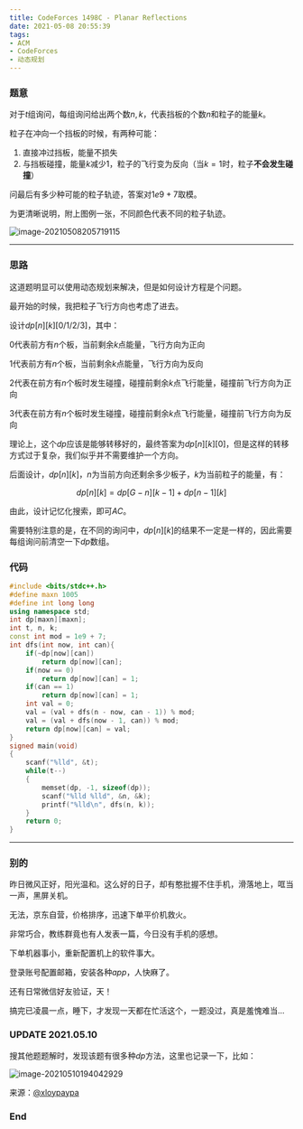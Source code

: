```yaml
---
title: CodeForces 1498C - Planar Reflections
date: 2021-05-08 20:55:39
tags:
- ACM
- CodeForces
- 动态规划
---
```




### 题意

对于$t$组询问，每组询问给出两个数$n,k$，代表挡板的个数$n$和粒子的能量$k$。

粒子在冲向一个挡板的时候，有两种可能：

1. 直接冲过挡板，能量不损失
2. 与挡板碰撞，能量$k$减少$1$，粒子的飞行变为反向（当$k=1$时，粒子**不会发生碰撞**）

问最后有多少种可能的粒子轨迹，答案对$1e9+7$取模。

为更清晰说明，附上图例一张，不同颜色代表不同的粒子轨迹。<!-- more -->

![image-20210508205719115](https://raw.githubusercontent.com/YZ-HL/yz-hl.github.io/master/img/CF1498C-S-S1.png)



---



### 思路

这道题明显可以使用动态规划来解决，但是如何设计方程是个问题。

最开始的时候，我把粒子飞行方向也考虑了进去。

设计$dp[n][k][0/1/2/3]$，其中：

$0$代表前方有$n$个板，当前剩余$k$点能量，飞行方向为正向

$1$代表前方有$n$个板，当前剩余$k$点能量，飞行方向为反向

$2$代表在前方有$n$个板时发生碰撞，碰撞前剩余$k$点飞行能量，碰撞前飞行方向为正向

$3$代表在前方有$n$个板时发生碰撞，碰撞前剩余$k$点飞行能量，碰撞前飞行方向为反向

理论上，这个$dp$应该是能够转移好的，最终答案为$dp[n][k][0]$，但是这样的转移方式过于复杂，我们似乎并不需要维护一个方向。

后面设计，$dp[n][k]$，$n$为当前方向还剩余多少板子，$k$为当前粒子的能量，有：

$$dp[n][k]=dp[G-n][k - 1] + dp[n - 1][k]$$

由此，设计记忆化搜索，即可$AC$。

需要特别注意的是，在不同的询问中，$dp[n][k]$的结果不一定是一样的，因此需要每组询问前清空一下$dp$数组。



### 代码

```c++
#include <bits/stdc++.h>
#define maxn 1005
#define int long long
using namespace std;
int dp[maxn][maxn];
int t, n, k;
const int mod = 1e9 + 7;
int dfs(int now, int can){
    if(~dp[now][can])    
        return dp[now][can];
    if(now == 0)
        return dp[now][can] = 1;
    if(can == 1)
        return dp[now][can] = 1;
    int val = 0;
    val = (val + dfs(n - now, can - 1)) % mod;
    val = (val + dfs(now - 1, can)) % mod;
    return dp[now][can] = val;
}
signed main(void)
{
    scanf("%lld", &t);
    while(t--)
    {
        memset(dp, -1, sizeof(dp));
        scanf("%lld %lld", &n, &k);
        printf("%lld\n", dfs(n, k));
    }
    return 0;
}
```



---



### 别的

昨日微风正好，阳光温和。这么好的日子，却有憨批握不住手机，滑落地上，哐当一声，黑屏关机。

无法，京东自营，价格排序，迅速下单平价机救火。

非常巧合，教练群竟也有人发表一篇，今日没有手机的感想。

下单机器事小，重新配置机上的软件事大。

登录账号配置邮箱，安装各种$app$，人快麻了。

还有日常微信好友验证，天！

搞完已凌晨一点，睡下，才发现一天都在忙活这个，一题没过，真是羞愧难当...



### UPDATE 2021.05.10

搜其他题题解时，发现该题有很多种$dp$方法，这里也记录一下，比如：

![image-20210510194042929](C:\Users\ACM\Desktop\Tools\Hexo_Blog\Blog\source\img\CF1498C-S-S2.png)

来源：[@xloypaypa](https://zh.xloypaypa.pub/codeforces-round-711-planar-reflections-zhuang-ya-dp/)



### End

